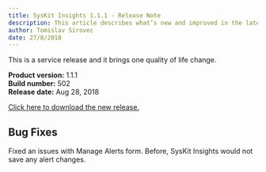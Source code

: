 ```yaml
---
title: SysKit Insights 1.1.1 - Release Note
description: This article describes what’s new and improved in the latest version of SysKit Insights.
author: Tomislav Sirovec
date: 27/8/2018
---
```


This is a service release and it brings one quality of life change. 


__Product version:__ 1.1.1  
__Build number:__ 502     
__Release date:__ Aug 28, 2018  

[Click here to download the new release.](https://www.syskit.com/products/insights/download/)

## Bug Fixes

Fixed an issues with Manage Alerts form. Before, SysKit Insights would not save any alert changes.
